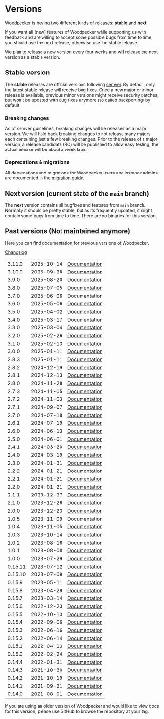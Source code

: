 # Versions

Woodpecker is having two different kinds of releases: **stable** and **next**.

If you want all (new) features of Woodpecker while supporting us with feedback and are willing to accept some possible bugs from time to time, you should use the next release, otherwise use the stable release.

We plan to release a new version every four weeks and will release the next version as a stable version.

## Stable version

The **stable** releases are official versions following [semver](https://semver.org/). By default, only the latest stable release will receive bug fixes. Once a new major or minor release is available, previous minor versions might receive security patches, but won't be updated with bug fixes anymore (so called backporting) by default.

### Breaking changes

As of semver guidelines, breaking changes will be released as a major version. We will hold back
breaking changes to not release many majors each containing just a few breaking changes.
Prior to the release of a major version, a release candidate (RC) will be published to allow easy testing,
the actual release will be about a week later.

### Deprecations & migrations

All deprecations and migrations for Woodpecker users and instance admins are documented in the [migration guide](/migrations).

## Next version (current state of the `main` branch)

The **next** version contains all bugfixes and features from `main` branch. Normally it should be pretty stable, but as its frequently updated, it might contain some bugs from time to time. There are no binaries for this version.

## Past versions (Not maintained anymore)

Here you can find documentation for previous versions of Woodpecker.

[Changelog](https://github.com/woodpecker-ci/woodpecker/blob/main/CHANGELOG.md)

|         |            |                                                                                       |
| ------- | ---------- | ------------------------------------------------------------------------------------- |
| 3.11.0  | 2025-10-14 | [Documentation](https://github.com/woodpecker-ci/woodpecker/tree/v3.11.0/docs/docs/)  |
| 3.10.0  | 2025-09-28 | [Documentation](https://github.com/woodpecker-ci/woodpecker/tree/v3.10.0/docs/docs/)  |
| 3.9.0   | 2025-08-20 | [Documentation](https://github.com/woodpecker-ci/woodpecker/tree/v3.9.0/docs/docs/)   |
| 3.8.0   | 2025-07-05 | [Documentation](https://github.com/woodpecker-ci/woodpecker/tree/v3.8.0/docs/docs/)   |
| 3.7.0   | 2025-06-06 | [Documentation](https://github.com/woodpecker-ci/woodpecker/tree/v3.7.0/docs/docs/)   |
| 3.6.0   | 2025-05-06 | [Documentation](https://github.com/woodpecker-ci/woodpecker/tree/v3.6.0/docs/docs/)   |
| 3.5.0   | 2025-04-02 | [Documentation](https://github.com/woodpecker-ci/woodpecker/tree/v3.5.0/docs/docs/)   |
| 3.4.0   | 2025-03-17 | [Documentation](https://github.com/woodpecker-ci/woodpecker/tree/v3.4.0/docs/docs/)   |
| 3.3.0   | 2025-03-04 | [Documentation](https://github.com/woodpecker-ci/woodpecker/tree/v3.3.0/docs/docs/)   |
| 3.2.0   | 2025-02-26 | [Documentation](https://github.com/woodpecker-ci/woodpecker/tree/v3.2.0/docs/docs/)   |
| 3.1.0   | 2025-02-13 | [Documentation](https://github.com/woodpecker-ci/woodpecker/tree/v3.1.0/docs/docs/)   |
| 3.0.0   | 2025-01-11 | [Documentation](https://github.com/woodpecker-ci/woodpecker/tree/v3.0.0/docs/docs/)   |
| 2.8.3   | 2025-01-11 | [Documentation](https://github.com/woodpecker-ci/woodpecker/tree/v2.8.3/docs/docs/)   |
| 2.8.2   | 2024-12-19 | [Documentation](https://github.com/woodpecker-ci/woodpecker/tree/v2.8.2/docs/docs/)   |
| 2.8.1   | 2024-12-13 | [Documentation](https://github.com/woodpecker-ci/woodpecker/tree/v2.8.1/docs/docs/)   |
| 2.8.0   | 2024-11-28 | [Documentation](https://github.com/woodpecker-ci/woodpecker/tree/v2.8.0/docs/docs/)   |
| 2.7.3   | 2024-11-05 | [Documentation](https://github.com/woodpecker-ci/woodpecker/tree/v2.7.3/docs/docs/)   |
| 2.7.2   | 2024-11-03 | [Documentation](https://github.com/woodpecker-ci/woodpecker/tree/v2.7.2/docs/docs/)   |
| 2.7.1   | 2024-09-07 | [Documentation](https://github.com/woodpecker-ci/woodpecker/tree/v2.7.1/docs/docs/)   |
| 2.7.0   | 2024-07-18 | [Documentation](https://github.com/woodpecker-ci/woodpecker/tree/v2.7.0/docs/docs/)   |
| 2.6.1   | 2024-07-19 | [Documentation](https://github.com/woodpecker-ci/woodpecker/tree/v2.6.1/docs/docs/)   |
| 2.6.0   | 2024-06-13 | [Documentation](https://github.com/woodpecker-ci/woodpecker/tree/v2.6.0/docs/docs/)   |
| 2.5.0   | 2024-06-01 | [Documentation](https://github.com/woodpecker-ci/woodpecker/tree/v2.5.0/docs/docs/)   |
| 2.4.1   | 2024-03-20 | [Documentation](https://github.com/woodpecker-ci/woodpecker/tree/v2.4.1/docs/docs/)   |
| 2.4.0   | 2024-03-19 | [Documentation](https://github.com/woodpecker-ci/woodpecker/tree/v2.4.0/docs/docs/)   |
| 2.3.0   | 2024-01-31 | [Documentation](https://github.com/woodpecker-ci/woodpecker/tree/v2.3.0/docs/docs/)   |
| 2.2.2   | 2024-01-21 | [Documentation](https://github.com/woodpecker-ci/woodpecker/tree/v2.2.2/docs/docs/)   |
| 2.2.1   | 2024-01-21 | [Documentation](https://github.com/woodpecker-ci/woodpecker/tree/v2.2.1/docs/docs/)   |
| 2.2.0   | 2024-01-21 | [Documentation](https://github.com/woodpecker-ci/woodpecker/tree/v2.2.0/docs/docs/)   |
| 2.1.1   | 2023-12-27 | [Documentation](https://github.com/woodpecker-ci/woodpecker/tree/v2.1.1/docs/docs/)   |
| 2.1.0   | 2023-12-26 | [Documentation](https://github.com/woodpecker-ci/woodpecker/tree/v2.1.0/docs/docs/)   |
| 2.0.0   | 2023-12-23 | [Documentation](https://github.com/woodpecker-ci/woodpecker/tree/v2.0.0/docs/docs/)   |
| 1.0.5   | 2023-11-09 | [Documentation](https://github.com/woodpecker-ci/woodpecker/tree/v1.0.5/docs/docs/)   |
| 1.0.4   | 2023-11-05 | [Documentation](https://github.com/woodpecker-ci/woodpecker/tree/v1.0.4/docs/docs/)   |
| 1.0.3   | 2023-10-14 | [Documentation](https://github.com/woodpecker-ci/woodpecker/tree/v1.0.3/docs/docs/)   |
| 1.0.2   | 2023-08-16 | [Documentation](https://github.com/woodpecker-ci/woodpecker/tree/v1.0.2/docs/docs/)   |
| 1.0.1   | 2023-08-08 | [Documentation](https://github.com/woodpecker-ci/woodpecker/tree/v1.0.1/docs/docs/)   |
| 1.0.0   | 2023-07-29 | [Documentation](https://github.com/woodpecker-ci/woodpecker/tree/v1.0.0/docs/docs/)   |
| 0.15.11 | 2023-07-12 | [Documentation](https://github.com/woodpecker-ci/woodpecker/tree/v0.15.11/docs/docs/) |
| 0.15.10 | 2023-07-09 | [Documentation](https://github.com/woodpecker-ci/woodpecker/tree/v0.15.10/docs/docs/) |
| 0.15.9  | 2023-05-11 | [Documentation](https://github.com/woodpecker-ci/woodpecker/tree/v0.15.9/docs/docs/)  |
| 0.15.8  | 2023-04-29 | [Documentation](https://github.com/woodpecker-ci/woodpecker/tree/v0.15.8/docs/docs/)  |
| 0.15.7  | 2023-03-14 | [Documentation](https://github.com/woodpecker-ci/woodpecker/tree/v0.15.7/docs/docs/)  |
| 0.15.6  | 2022-12-23 | [Documentation](https://github.com/woodpecker-ci/woodpecker/tree/v0.15.6/docs/docs/)  |
| 0.15.5  | 2022-10-13 | [Documentation](https://github.com/woodpecker-ci/woodpecker/tree/v0.15.5/docs/docs/)  |
| 0.15.4  | 2022-09-06 | [Documentation](https://github.com/woodpecker-ci/woodpecker/tree/v0.15.4/docs/docs/)  |
| 0.15.3  | 2022-06-16 | [Documentation](https://github.com/woodpecker-ci/woodpecker/tree/v0.15.3/docs/docs/)  |
| 0.15.2  | 2022-06-14 | [Documentation](https://github.com/woodpecker-ci/woodpecker/tree/v0.15.2/docs/docs/)  |
| 0.15.1  | 2022-04-13 | [Documentation](https://github.com/woodpecker-ci/woodpecker/tree/v0.15.1/docs/docs/)  |
| 0.15.0  | 2022-02-24 | [Documentation](https://github.com/woodpecker-ci/woodpecker/tree/v0.15.0/docs/docs/)  |
| 0.14.4  | 2022-01-31 | [Documentation](https://github.com/woodpecker-ci/woodpecker/tree/v0.14.4/docs/docs/)  |
| 0.14.3  | 2021-10-30 | [Documentation](https://github.com/woodpecker-ci/woodpecker/tree/v0.14.3/docs/docs/)  |
| 0.14.2  | 2021-10-19 | [Documentation](https://github.com/woodpecker-ci/woodpecker/tree/v0.14.2/docs/docs/)  |
| 0.14.1  | 2021-09-21 | [Documentation](https://github.com/woodpecker-ci/woodpecker/tree/v0.14.1/docs/docs/)  |
| 0.14.0  | 2021-08-01 | [Documentation](https://github.com/woodpecker-ci/woodpecker/tree/v0.14.0/docs/docs/)  |

If you are using an older version of Woodpecker and would like to view docs for this version, please use GitHub to browse the repository at your tag.
